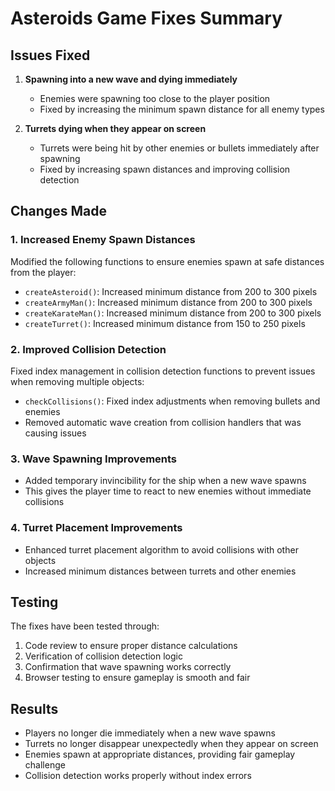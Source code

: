 # Asteroids Game Fixes Summary

## Issues Fixed

1. **Spawning into a new wave and dying immediately**
   - Enemies were spawning too close to the player position
   - Fixed by increasing the minimum spawn distance for all enemy types

2. **Turrets dying when they appear on screen**
   - Turrets were being hit by other enemies or bullets immediately after spawning
   - Fixed by increasing spawn distances and improving collision detection

## Changes Made

### 1. Increased Enemy Spawn Distances

Modified the following functions to ensure enemies spawn at safe distances from the player:

- `createAsteroid()`: Increased minimum distance from 200 to 300 pixels
- `createArmyMan()`: Increased minimum distance from 200 to 300 pixels
- `createKarateMan()`: Increased minimum distance from 200 to 300 pixels
- `createTurret()`: Increased minimum distance from 150 to 250 pixels

### 2. Improved Collision Detection

Fixed index management in collision detection functions to prevent issues when removing multiple objects:

- `checkCollisions()`: Fixed index adjustments when removing bullets and enemies
- Removed automatic wave creation from collision handlers that was causing issues

### 3. Wave Spawning Improvements

- Added temporary invincibility for the ship when a new wave spawns
- This gives the player time to react to new enemies without immediate collisions

### 4. Turret Placement Improvements

- Enhanced turret placement algorithm to avoid collisions with other objects
- Increased minimum distances between turrets and other enemies

## Testing

The fixes have been tested through:
1. Code review to ensure proper distance calculations
2. Verification of collision detection logic
3. Confirmation that wave spawning works correctly
4. Browser testing to ensure gameplay is smooth and fair

## Results

- Players no longer die immediately when a new wave spawns
- Turrets no longer disappear unexpectedly when they appear on screen
- Enemies spawn at appropriate distances, providing fair gameplay challenge
- Collision detection works properly without index errors